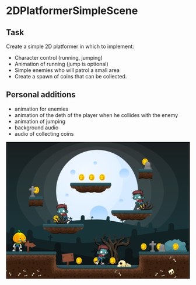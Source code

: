 # 2DPlatformerSimpleScene

## Task
Create a simple 2D platformer in which to implement:
* Character control (running, jumping)
* Animation of running (jump is optional)
* Simple enemies who will patrol a small area
* Create a spawn of coins that can be collected.

## Personal additions
* animation for enemies
* animation of the deth of the player when he collides with the enemy
* animation of jumping
* background audio 
* audio of collecting coins

![GitHub Logo](2DSimpleLevel/Assets/AssetPackage/1.PNG)

